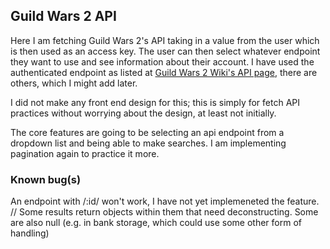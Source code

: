 ## Guild Wars 2 API

Here I am fetching Guild Wars 2's API taking in a value from the user which is then used as an access key.
The user can then select whatever endpoint they want to use and see information about their account.
I have used the authenticated endpoint as listed at <a href="https://wiki.guildwars2.com/wiki/API:API_key"> Guild Wars 2 Wiki's API page</a>, there are others, which I might add later.

I did not make any front end design for this; this is simply for fetch API practices without worrying about the design, at least not initially.

The core features are going to be selecting an api endpoint from a dropdown list and being able to make searches. I am implementing pagination again to practice it more.

### Known bug(s)
An endpoint with /:id/ won't work, I have not yet implemeneted the feature. // Some results return objects within them that need deconstructing. Some are also null (e.g. in bank storage, which could use some other form of handling)